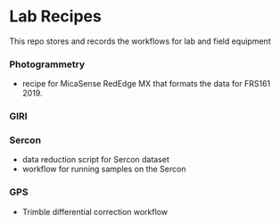 # Lab Recipes

This repo stores and records the workflows for lab and field equipment

### Photogrammetry
- recipe for MicaSense RedEdge MX that formats the data for FRS161 2019.

### GIRI

### Sercon
- data reduction script for Sercon dataset
- workflow for running samples on the Sercon

### GPS
- Trimble differential correction workflow
